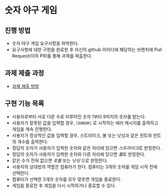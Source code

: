 # 숫자 야구 게임
## 진행 방법
* 숫자 야구 게임 요구사항을 파악한다.
* 요구사항에 대한 구현을 완료한 후 자신의 github 아이디에 해당하는 브랜치에 Pull Request(이하 PR)를 통해 과제를 제출한다.

## 과제 제출 과정
* [과제 제출 방법](https://github.com/next-step/nextstep-docs/tree/master/precourse)

## 구현 기능 목록
- 사용자로부터 서로 다른 수로 이루어진 숫자 1부터 9까지의 숫자를 받는다.
- 사용자가 잘못된 값을 입력할 경우, `[ERROR]` 로 시작하는 에러 메시지를 출력하고 게임을 계속 진행한다.
- 사용자가 정상적인 값을 입력할 경우, 스트라이크, 볼 또는 낫싱과 같은 힌트와 힌트의 개수를 출력한다. 
- 정답의 숫자가 사용자가 입력한 숫자와 같은 자리에 있으면 *스트라이크*로 판정한다.
- 정답의 숫자가 사용자가 입력한 숫자와 다른 자리에 있으면 *볼*로 판정한다.
- 같은 수가 전혀 없으면 *포볼* 또는 *낫싱* 으로 판정한다.
- 사용자의 상대방의 역할은 컴퓨터가 한다. 컴퓨터는 3개의 숫자를 게임 시작 전에 선택한다. 
- 컴퓨터가 선택한 3개의 숫자를 모두 맞추면 게임을 종료한다.
- 게임을 종료한 후 게임을 다시 시작하거나 종료할 수 있다.